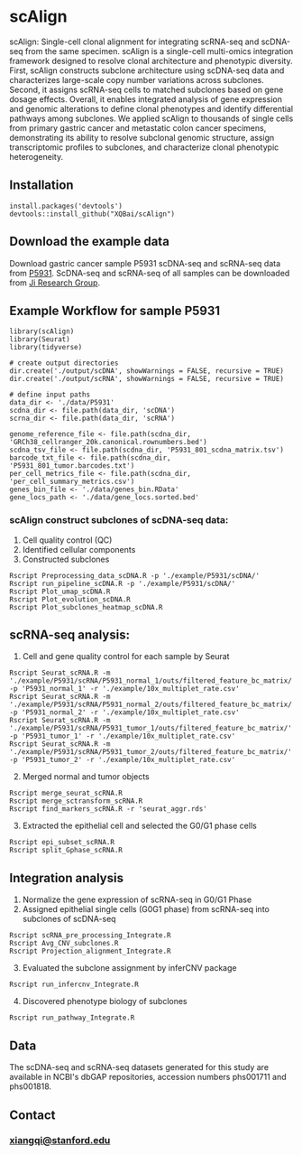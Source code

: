 # scAlign

scAlign: Single-cell clonal alignment for integrating scRNA-seq and scDNA-seq from the same specimen. scAlign is a single-cell multi-omics integration framework designed to resolve clonal architecture and phenotypic diversity. First, scAlign constructs subclone architecture using scDNA-seq data and characterizes large-scale copy number variations across subclones. Second, it assigns scRNA-seq cells to matched subclones based on gene dosage effects. Overall, it enables integrated analysis of gene expression and genomic alterations to define clonal phenotypes and identify differential pathways among subclones. We applied scAlign to thousands of single cells from primary gastric cancer and metastatic colon cancer specimens, demonstrating its ability to resolve subclonal genomic structure, assign transcriptomic profiles to subclones, and characterize clonal phenotypic heterogeneity.

## Installation

```
install.packages('devtools')
devtools::install_github("XQBai/scAlign")
```

## Download the example data 
Download gastric cancer sample P5931 scDNA-seq and scRNA-seq data from [P5931](https://github.com/XQBai/Single-cell-multi-omic-integration/releases/tag/P5931). 
ScDNA-seq and scRNA-seq of all samples can be downloaded from [Ji Research Group](https://dna-discovery.stanford.edu/research/datasets/).

## Example Workflow for sample P5931 
```
library(scAlign)
library(Seurat)
library(tidyverse)

# create output directories
dir.create('./output/scDNA', showWarnings = FALSE, recursive = TRUE)
dir.create('./output/scRNA', showWarnings = FALSE, recursive = TRUE)

# define input paths
data_dir <- './data/P5931'
scdna_dir <- file.path(data_dir, 'scDNA')
scrna_dir <- file.path(data_dir, 'scRNA')

genome_reference_file <- file.path(scdna_dir, 'GRCh38_cellranger_20k.canonical.rownumbers.bed')
scdna_tsv_file <- file.path(scdna_dir, 'P5931_801_scdna_matrix.tsv')
barcode_txt_file <- file.path(scdna_dir, 'P5931_801_tumor.barcodes.txt')
per_cell_metrics_file <- file.path(scdna_dir, 'per_cell_summary_metrics.csv')
genes_bin_file <- './data/genes_bin.RData'
gene_locs_path <- './data/gene_locs.sorted.bed'

```

### scAlign construct subclones of scDNA-seq data:
 1. Cell quality control (QC)
 2. Identified cellular components 
 3. Constructed subclones 
 
 ```
 Rscript Preprocessing_data_scDNA.R -p './example/P5931/scDNA/'
 Rscript run_pipeline_scDNA.R -p './example/P5931/scDNA/'
 Rscript Plot_umap_scDNA.R
 Rscript Plot_evolution_scDNA.R
 Rscript Plot_subclones_heatmap_scDNA.R
 ```
## scRNA-seq analysis: 
 1. Cell and gene quality control for each sample by Seurat
 ```
 Rscript Seurat_scRNA.R -m './example/P5931/scRNA/P5931_normal_1/outs/filtered_feature_bc_matrix/' -p 'P5931_normal_1' -r './example/10x_multiplet_rate.csv'
 Rscript Seurat_scRNA.R -m './example/P5931/scRNA/P5931_normal_2/outs/filtered_feature_bc_matrix/' -p 'P5931_normal_2' -r './example/10x_multiplet_rate.csv'
 Rscript Seurat_scRNA.R -m './example/P5931/scRNA/P5931_tumor_1/outs/filtered_feature_bc_matrix/' -p 'P5931_tumor_1' -r './example/10x_multiplet_rate.csv'
 Rscript Seurat_scRNA.R -m './example/P5931/scRNA/P5931_tumor_2/outs/filtered_feature_bc_matrix/' -p 'P5931_tumor_2' -r './example/10x_multiplet_rate.csv'
 ```
 
 2. Merged normal and tumor objects
 ```
 Rscript merge_seurat_scRNA.R
 Rscript merge_sctransform_scRNA.R
 Rscript find_markers_scRNA.R -r 'seurat_aggr.rds'
 ```
 
 3. Extracted the epithelial cell and selected the G0/G1 phase cells
 ```
 Rscript epi_subset_scRNA.R
 Rscript split_Gphase_scRNA.R
 ```
 
## Integration analysis 
 1. Normalize the gene expression of scRNA-seq in G0/G1 Phase
 2. Assigned epithelial single cells (G0G1 phase) from scRNA-seq into subclones of scDNA-seq
 ```
 Rscript scRNA_pre_processing_Integrate.R
 Rscript Avg_CNV_subclones.R 
 Rscript Projection_alignment_Integrate.R
 ```
 3. Evaluated the subclone assignment by inferCNV package 
 ```
 Rscript run_infercnv_Integrate.R
 ```
 4. Discovered phenotype biology of subclones  
 ```
 Rscript run_pathway_Integrate.R
 ```
## Data
The scDNA-seq and scRNA-seq datasets generated for this study are available in NCBI's dbGAP repositories, accession numbers phs001711 and phs001818. 
<!--
## Reference
[Single cell multi-omic mapping of subclonal architecture and pathway phenotype in primary gastric and metastatic colon cancers, bioRxiv](https://www.biorxiv.org/content/10.1101/2022.07.03.498616v1)
-->

## Contact 
### xiangqi@stanford.edu 
